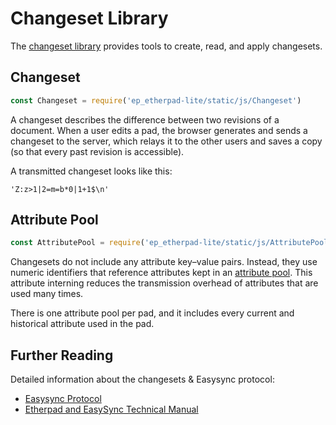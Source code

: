 # Changeset Library

The [changeset
library](https://github.com/ether/etherpad-lite/blob/develop/src/static/js/Changeset.js)
provides tools to create, read, and apply changesets.

## Changeset

```javascript
const Changeset = require('ep_etherpad-lite/static/js/Changeset')
```

A changeset describes the difference between two revisions of a document. When a
user edits a pad, the browser generates and sends a changeset to the server,
which relays it to the other users and saves a copy (so that every past revision
is accessible).

A transmitted changeset looks like this:

```
'Z:z>1|2=m=b*0|1+1$\n'
```

## Attribute Pool

```javascript
const AttributePool = require('ep_etherpad-lite/static/js/AttributePool')
```

Changesets do not include any attribute key–value pairs. Instead, they use
numeric identifiers that reference attributes kept in an [attribute
pool](https://github.com/ether/etherpad-lite/blob/develop/src/static/js/AttributePool.js).
This attribute interning reduces the transmission overhead of attributes that
are used many times.

There is one attribute pool per pad, and it includes every current and
historical attribute used in the pad.

## Further Reading

Detailed information about the changesets & Easysync protocol:

-   [Easysync Protocol](https://github.com/ether/etherpad-lite/blob/develop/doc/easysync/easysync-notes.pdf)
-   [Etherpad and EasySync Technical Manual](https://github.com/ether/etherpad-lite/blob/develop/doc/easysync/easysync-full-description.pdf)
